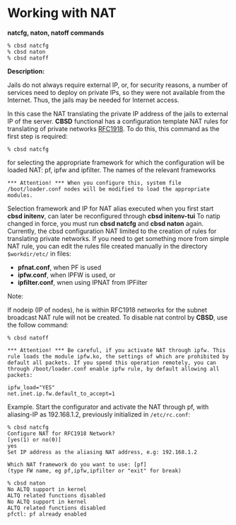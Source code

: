 # Working with NAT

**natcfg, naton, natoff commands**

```
% cbsd natcfg
% cbsd naton
% cbsd natoff
```

**Description:**

Jails do not always require external IP, or, for security reasons, a number of services need to deploy on private IPs, so they were not available from the Internet. Thus, the jails may be needed for Internet access.

In this case the NAT translating the private IP address of the jails to external IP of the server. **CBSD** functional has a configuration template NAT rules for translating of private networks [RFC1918](http://tools.ietf.org/html/rfc1918). To do this, this command as the first step is required:

```
% cbsd natcfg
```
for selecting the appropriate framework for which the configuration will be loaded NAT: pf, ipfw and ipfilter. The names of the relevant frameworks

```
*** Attention! *** When you configure this, system file /boot/loader.conf nodes will be modified to load the appropriate modules.

```

Selection framework and IP for NAT alias executed when you first start **cbsd initenv**, can later be reconfigured through **cbsd initenv-tui** To natip changed in force, you must run **cbsd natcfg** and **cbsd naton** again. Currently, the cbsd configuration NAT limited to the creation of rules for translating private networks. If you need to get something more from simple NAT rule, you can edit the rules file created manually in the directory `$workdir/etc/` in files:

*  **pfnat.conf**, when PF is used
*  **ipfw.conf**, when IPFW is used, or
*  **ipfilter.conf**, wnen using IPNAT from IPFilter

Note:

If nodeip (IP of nodes), he is within RFC1918 networks for the subnet broadcast NAT rule will not be created. To disable nat control by **CBSD**, use the follow command:

```
% cbsd natoff
```

```
*** Attention! *** Be careful, if you activate NAT through ipfw. This rule loads the module ipfw.ko, the settings of which are prohibited by default all packets. If you spend this operation remotely, you can through /boot/loader.conf enable ipfw rule, by default allowing all packets:
```

```
ipfw_load="YES"
net.inet.ip.fw.default_to_accept=1
```

Example. Start the configurator and activate the NAT through pf, with aliasing-IP as 192.168.1.2, previously initialized in `/etc/rc.conf`:

```
% cbsd natcfg
Configure NAT for RFC1918 Network?
[yes(1) or no(0)]
yes
Set IP address as the aliasing NAT address, e.g: 192.168.1.2

Which NAT framework do you want to use: [pf]
(type FW name, eg pf,ipfw,ipfilter or "exit" for break)

% cbsd naton
No ALTQ support in kernel
ALTQ related functions disabled
No ALTQ support in kernel
ALTQ related functions disabled
pfctl: pf already enabled
```
